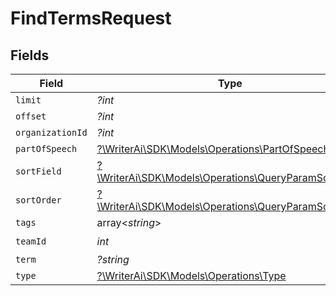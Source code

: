 # FindTermsRequest


## Fields

| Field                                                                                                  | Type                                                                                                   | Required                                                                                               | Description                                                                                            |
| ------------------------------------------------------------------------------------------------------ | ------------------------------------------------------------------------------------------------------ | ------------------------------------------------------------------------------------------------------ | ------------------------------------------------------------------------------------------------------ |
| `limit`                                                                                                | *?int*                                                                                                 | :heavy_minus_sign:                                                                                     | N/A                                                                                                    |
| `offset`                                                                                               | *?int*                                                                                                 | :heavy_minus_sign:                                                                                     | N/A                                                                                                    |
| `organizationId`                                                                                       | *?int*                                                                                                 | :heavy_minus_sign:                                                                                     | N/A                                                                                                    |
| `partOfSpeech`                                                                                         | [?\WriterAi\SDK\Models\Operations\PartOfSpeech](../../models/operations/PartOfSpeech.md)               | :heavy_minus_sign:                                                                                     | N/A                                                                                                    |
| `sortField`                                                                                            | [?\WriterAi\SDK\Models\Operations\QueryParamSortField](../../models/operations/QueryParamSortField.md) | :heavy_minus_sign:                                                                                     | N/A                                                                                                    |
| `sortOrder`                                                                                            | [?\WriterAi\SDK\Models\Operations\QueryParamSortOrder](../../models/operations/QueryParamSortOrder.md) | :heavy_minus_sign:                                                                                     | N/A                                                                                                    |
| `tags`                                                                                                 | array<*string*>                                                                                        | :heavy_minus_sign:                                                                                     | N/A                                                                                                    |
| `teamId`                                                                                               | *int*                                                                                                  | :heavy_check_mark:                                                                                     | N/A                                                                                                    |
| `term`                                                                                                 | *?string*                                                                                              | :heavy_minus_sign:                                                                                     | N/A                                                                                                    |
| `type`                                                                                                 | [?\WriterAi\SDK\Models\Operations\Type](../../models/operations/Type.md)                               | :heavy_minus_sign:                                                                                     | N/A                                                                                                    |